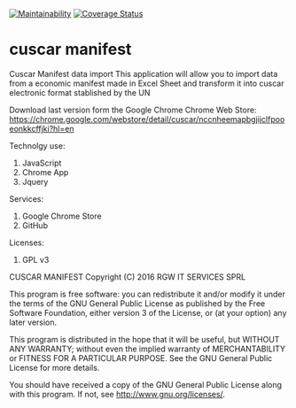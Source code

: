 [![Maintainability](https://api.codeclimate.com/v1/badges/7790f65f1e84f87434f7/maintainability)](https://codeclimate.com/github/ruvenss/cuscar/maintainability)
[![Coverage Status](https://coveralls.io/repos/github/ruvenss/cuscar/badge.svg?branch=master)](https://coveralls.io/github/ruvenss/cuscar?branch=master)
# cuscar manifest
Cuscar Manifest data import 
This application will allow you to import data from a economic manifest made in Excel Sheet 
and transform it into cuscar electronic format stablished by the UN

Download last version form the Google Chrome Chrome Web Store:
<https://chrome.google.com/webstore/detail/cuscar/nccnheemapbgjijclfpooeonkkcffjki?hl=en>

Technolgy use:

1. JavaScript
2. Chrome App
3. Jquery

Services:

1. Google Chrome Store
2. GitHub

Licenses:

1. GPL v3

CUSCAR MANIFEST
Copyright (C) 2016  RGW IT SERVICES SPRL

This program is free software: you can redistribute it and/or modify
it under the terms of the GNU General Public License as published by
the Free Software Foundation, either version 3 of the License, or
(at your option) any later version.

This program is distributed in the hope that it will be useful,
but WITHOUT ANY WARRANTY; without even the implied warranty of
MERCHANTABILITY or FITNESS FOR A PARTICULAR PURPOSE.  See the
GNU General Public License for more details.

You should have received a copy of the GNU General Public License
along with this program.  If not, see <http://www.gnu.org/licenses/>.
